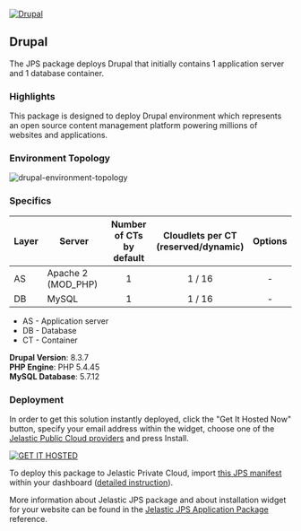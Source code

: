 [![Drupal](../../raw/master/images/Drupal.png)](../../../drupal)
## Drupal

The JPS package deploys Drupal that initially contains 1 application server and 1 database container.

### Highlights
This package is designed to deploy Drupal environment which represents an open source content management platform powering millions of websites and applications.

### Environment Topology

![drupal-environment-topology](images/drupal-environment-topology.png)

### Specifics

Layer                |     Server    | Number of CTs <br/> by default | Cloudlets per CT <br/> (reserved/dynamic) | Options
-------------------- | --------------| :----------------------------: | :---------------------------------------: | :-----:
AS                   | Apache 2 (MOD_PHP) |       1                        |           1 / 16                          | -
DB                   |    MySQL      |       1                        |           1 / 16                           | -

* AS - Application server 
* DB - Database 
* CT - Container

**Drupal Version**: 8.3.7<br/>
**PHP Engine**: PHP 5.4.45<br/>
**MySQL Database**: 5.7.12

### Deployment

In order to get this solution instantly deployed, click the "Get It Hosted Now" button, specify your email address within the widget, choose one of the [Jelastic Public Cloud providers](https://jelastic.cloud) and press Install.

[![GET IT HOSTED](https://jelastic.com/getithosted/button.png)](https://jelastic.com/install-application/?manifest=https%3A%2F%2Fgithub.com%2Fjelastic-jps%2Fdrupal%2Fraw%2Fmaster%2Fmanifest.jps)

To deploy this package to Jelastic Private Cloud, import [this JPS manifest](../../raw/master/manifest.jps) within your dashboard ([detailed instruction](https://docs.jelastic.com/environment-export-import#import)).

More information about Jelastic JPS package and about installation widget for your website can be found in the [Jelastic JPS Application Package](https://github.com/jelastic-jps/jpswiki/wiki/Jelastic-JPS-Application-Package) reference.
